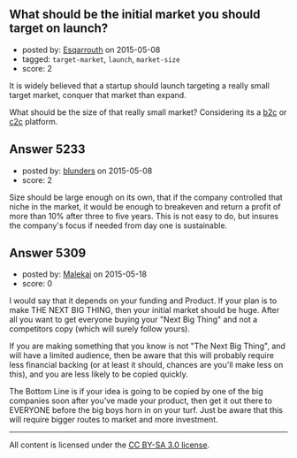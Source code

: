 ## What should be the initial market you should target on launch?

- posted by: [Esqarrouth](https://stackexchange.com/users/3055586/esqarrouth) on 2015-05-08
- tagged: `target-market`, `launch`, `market-size`
- score: 2

It is widely believed that a startup should launch targeting a really small target market, conquer that market than expand.

What should be the size of that really small market? Considering its a [b2c][1] or [c2c][2] platform.


  [1]: http://en.m.wikipedia.org/wiki/B2C
  [2]: http://en.m.wikipedia.org/wiki/Customer_to_customer


## Answer 5233

- posted by: [blunders](https://stackexchange.com/users/216182/blunders) on 2015-05-08
- score: 2

Size should be large enough on its own, that if the company controlled that niche in the market, it would be enough to breakeven and return a profit of more than 10% after three to five years.  This is not easy to do, but insures the company's focus if needed from day one is sustainable. 



## Answer 5309

- posted by: [Malekai](https://stackexchange.com/users/5820495/malekai) on 2015-05-18
- score: 0

I would say that it depends on your funding and Product. If your plan is to make THE NEXT BIG THING, then your initial market should be huge. After all you want to get everyone buying your "Next Big Thing" and not a competitors copy (which will surely follow yours).

If you are making something that you know is not "The Next Big Thing", and will have a limited audience, then be aware that this will probably require less financial backing (or at least it should, chances are you'll make less on this), and you are less likely to be copied quickly.

The Bottom Line is if your idea is going to be copied by one of the big companies soon after you've made your product, then get it out there to EVERYONE before the big boys horn in on your turf. Just be aware that this will require bigger routes to market and more investment.



---

All content is licensed under the [CC BY-SA 3.0 license](https://creativecommons.org/licenses/by-sa/3.0/).
